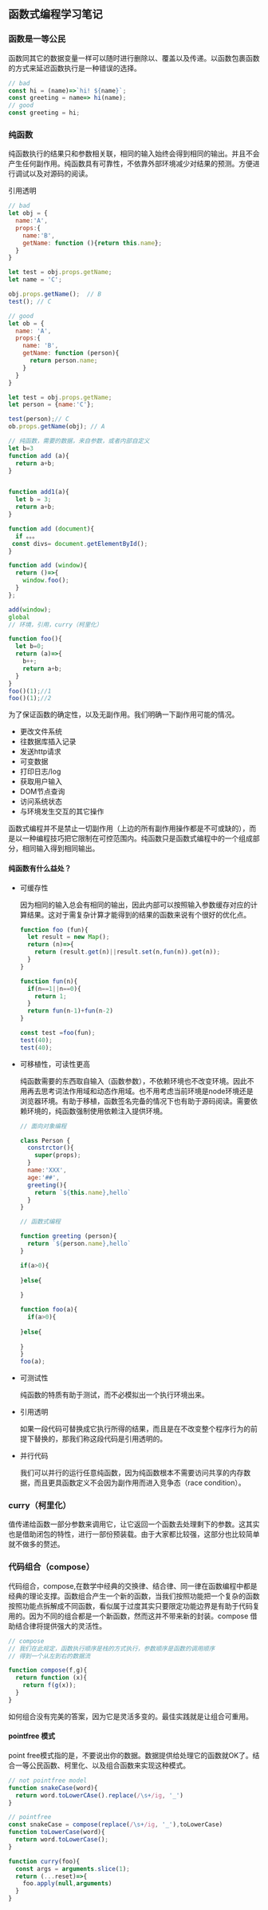 ## 函数式编程学习笔记

### 函数是一等公民

函数同其它的数据变量一样可以随时进行删除以、覆盖以及传递。以函数包裹函数的方式来延迟函数执行是一种错误的选择。

  

```javascript
// bad
const hi = (name)=>`hi! ${name}`;
const greeting = name=> hi(name);
// good
const greeting = hi;

```



### 纯函数

纯函数执行的结果只和参数相关联，相同的输入始终会得到相同的输出。并且不会产生任何副作用。纯函数具有可靠性，不依靠外部环境减少对结果的预测。方便进行调试以及对源码的阅读。

引用透明 

```javascript
// bad 
let obj = {
  name:'A',
  props:{
    name:'B',
    getName: function (){return this.name};
  }
}

let test = obj.props.getName;
let name = 'C';

obj.props.getName();  // B
test(); // C

// good 
let ob = {
  name: 'A',
  props:{
    name: 'B',
    getName: function (person){
      return person.name;
    }
  }
}

let test = obj.props.getName; 
let person = {name:'C'};

test(person);// C
ob.props.getName(obj); // A 

// 纯函数，需要的数据，来自参数，或者内部自定义
let b=3
function add (a){
  return a+b;
}


function add1(a){
  let b = 3;
  return a+b;
}

function add (document){
  if 。。。 
 const divs= document.getElementById();
}

function add (window){
  return ()=>{
    window.foo();
  }
};

add(window);
global 
// 环境，引用，curry（柯里化）

function foo(){
  let b=0;
  return (a)=>{
    b++;
    return a+b;
  }
}
foo()(1);//1
foo()(1);//2

```

为了保证函数的确定性，以及无副作用。我们明确一下副作用可能的情况。

* 更改文件系统
* 往数据库插入记录
* 发送http请求
* 可变数据
* 打印日志/log
* 获取用户输入
* DOM节点查询
* 访问系统状态
* 与环境发生交互的其它操作

函数式编程并不是禁止一切副作用（上边的所有副作用操作都是不可或缺的），而是以一种编程技巧把它限制在可控范围内。纯函数只是函数式编程中的一个组成部分，相同输入得到相同输出。

#### 纯函数有什么益处？

* 可缓存性

  因为相同的输入总会有相同的输出，因此内部可以按照输入参数缓存对应的计算结果。这对于需复杂计算才能得到的结果的函数来说有个很好的优化点。

   

  ```javascript
  function foo (fun){
    let result = new Map();
    return (n)=>{
      return (result.get(n)||result.set(n,fun(n)).get(n));
    }
  }
  
  function fun(n){
    if(n==1||n==0){
      return 1;
    }
    return fun(n-1)+fun(n-2)
  }
  
  const test =foo(fun);
  test(40);
  test(40);
  ```

* 可移植性，可读性更高

  纯函数需要的东西取自输入（函数参数），不依赖环境也不改变环境。因此不用再去思考词法作用域和动态作用域。也不用考虑当前环境是node环境还是浏览器环境。有助于移植，函数签名完备的情况下也有助于源码阅读。需要依赖环境的，纯函数强制使用依赖注入提供环境。

   

  ```javascript
  // 面向对象编程
  
  class Person {
    constrctor(){
      super(props);
    }
    name:'XXX',
    age:'##',
    greeting(){
      return `${this.name},hello`
    }
  }
  
  // 函数式编程
  
  function greeting (person){
    return `${person.name},hello`
  }
  
  if(a>0){
    
  }else{
    
  }
  
  function foo(a){
    if(a>0){
    
  }else{
    
  }
  }
  foo(a);
  ```

* 可测试性

  纯函数的特质有助于测试，而不必模拟出一个执行环境出来。

* 引用透明

  如果一段代码可替换成它执行所得的结果，而且是在不改变整个程序行为的前提下替换的，那我们称这段代码是引用透明的。

* 并行代码

  我们可以并行的运行任意纯函数，因为纯函数根本不需要访问共享的内存数据，而且更具函数定义不会因为副作用而进入竞争态（race condition）。

### curry（柯里化）

值传递给函数一部分参数来调用它，让它返回一个函数去处理剩下的参数。这其实也是借助闭包的特性，进行一部份预装载。由于大家都比较强，这部分也比较简单就不做多的赘述。

### 代码组合（compose）

代码组合，compose,在数学中经典的交换律、结合律、同一律在函数编程中都是经典的理论支撑。函数组合产生一个新的函数，当我们按照功能把一个复杂的函数按照功能点拆解成不同函数，看似属于过度其实只要限定功能边界是有助于代码复用的。因为不同的组合都是一个新函数，然而这并不带来新的封装。compose 借助结合律将提供强大的灵活性。

```javascript
// compose
// 我们在此规定，函数执行顺序是栈的方式执行，参数顺序是函数的调用顺序
// 得到一个从左到右的数据流

function compose(f,g){
  return function (x){
    return f(g(x));
  }
}

```

如何组合没有完美的答案，因为它是灵活多变的。最佳实践就是让组合可重用。

#### pointfree 模式

point free模式指的是，不要说出你的数据。数据提供给处理它的函数就OK了。结合一等公民函数、柯里化、以及组合函数来实现这种模式。

 

```javascript
// not pointfree model
function snakeCase(word){
  return word.toLowerCAse().replace(/\s+/ig, '_')
}

// pointfree
const snakeCase = compose(replace(/\s+/ig, '_'),toLowerCase)
function toLowerCase(word){
  return word.toLowerCase();
}

function curry(foo){
  const args = arguments.slice(1);
  return (...reset)=>{
    foo.apply(null,arguments)
  }
}
```